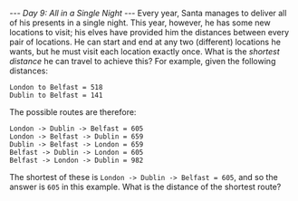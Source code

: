 *--- Day 9: All in a Single Night ---*
Every year, Santa manages to deliver all of his presents in a single night.
This year, however, he has some new locations to visit; his elves have provided him the distances between every pair of locations.  He can start and end at any two (different) locations he wants, but he must visit each location exactly once.  What is the *shortest distance* he can travel to achieve this?
For example, given the following distances:
```London to Dublin = 464
London to Belfast = 518
Dublin to Belfast = 141
```
The possible routes are therefore:
```Dublin -> London -> Belfast = 982
London -> Dublin -> Belfast = 605
London -> Belfast -> Dublin = 659
Dublin -> Belfast -> London = 659
Belfast -> Dublin -> London = 605
Belfast -> London -> Dublin = 982
```
The shortest of these is `London -> Dublin -> Belfast = 605`, and so the answer is `605` in this example.
What is the distance of the shortest route?
